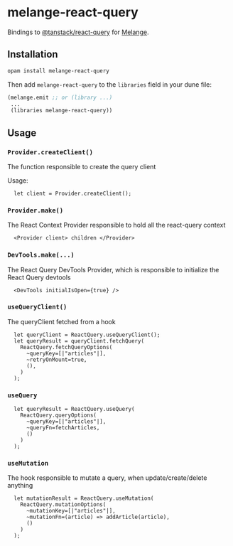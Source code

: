 # melange-react-query

Bindings to [@tanstack/react-query](https://tanstack.com/query/latest) for [Melange](https://melange.re/).

## Installation

```sh
opam install melange-react-query
```

Then add `melange-react-query` to the `libraries` field in your dune file:

```lisp
(melange.emit ;; or (library ...)
 ...
 (libraries melange-react-query))
```

## Usage

### `Provider.createClient()`

The function responsible to create the query client

Usage:

```reason
  let client = Provider.createClient();
```

### `Provider.make()`

The React Context Provider responsible to hold all the react-query context

```reason
  <Provider client> children </Provider>
```

### `DevTools.make(...)`

The React Query DevTools Provider, which is responsible to initialize the React Query devtools

```reason
  <DevTools initialIsOpen={true} />
```

### `useQueryClient()`

The queryClient fetched from a hook

```reason
  let queryClient = ReactQuery.useQueryClient();
  let queryResult = queryClient.fetchQuery(
    ReactQuery.fetchQueryOptions(
      ~queryKey=[|"articles"|],
      ~retryOnMount=true,
      (),
    )
  );
```

### `useQuery`

```reason
  let queryResult = ReactQuery.useQuery(
    ReactQuery.queryOptions(
      ~queryKey=[|"articles"|],
      ~queryFn=fetchArticles,
      ()
    )
  );
```

### `useMutation`

The hook responsible to mutate a query, when update/create/delete anything

```reason
  let mutationResult = ReactQuery.useMutation(
    ReactQuery.mutationOptions(
      ~mutationKey=[|"articles"|],
      ~mutationFn=(article) => addArticle(article),
      ()
    )
  );
```
